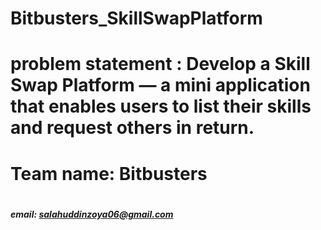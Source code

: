 # Bitbusters_SkillSwapPlatform
# problem statement : Develop a Skill Swap Platform — a mini application that enables users to list their skills and request others in return.
# Team name: Bitbusters
# <h5>email: salahuddinzoya06@gmail.com</h5>
